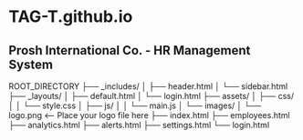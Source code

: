 # TAG-T.github.io

## Prosh International Co. - HR Management System

ROOT_DIRECTORY
├── \_includes/
│ ├── header.html
│ └── sidebar.html
├── \_layouts/
│ ├── default.html
│ └── login.html
├── assets/
│ ├── css/
│ │ └── style.css
│ ├── js/
│ │ └── main.js
│ └── images/
│ └── logo.png <-- Place your logo file here
├── index.html
├── employees.html
├── analytics.html
├── alerts.html
├── settings.html
└── login.html
